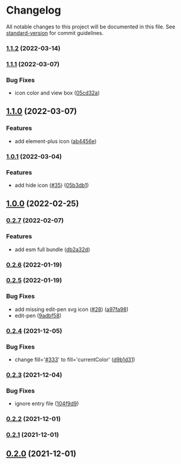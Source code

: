 # Changelog

All notable changes to this project will be documented in this file. See [standard-version](https://github.com/conventional-changelog/standard-version) for commit guidelines.

### [1.1.2](https://github.com/element-plus/element-plus-icons/compare/v1.1.1...v1.1.2) (2022-03-14)

### [1.1.1](https://github.com/element-plus/element-plus-icons/compare/v1.1.0...v1.1.1) (2022-03-07)


### Bug Fixes

* icon color and view box ([05cd32a](https://github.com/element-plus/element-plus-icons/commit/05cd32a0c6f69c905bdc5e3ad799102c7b6eee01))

## [1.1.0](https://github.com/element-plus/element-plus-icons/compare/v1.0.1...v1.1.0) (2022-03-07)

### Features

- add element-plus icon ([ab4456e](https://github.com/element-plus/element-plus-icons/commit/ab4456e739f35d8305368d83d7458f1162c13897))

### [1.0.1](https://github.com/element-plus/element-plus-icons/compare/v1.0.0...v1.0.1) (2022-03-04)

### Features

- add hide icon ([#35](https://github.com/element-plus/element-plus-icons/issues/35)) ([05b3db1](https://github.com/element-plus/element-plus-icons/commit/05b3db196fb2a933365bafc2951ef3838a0ba11a))

## [1.0.0](https://github.com/element-plus/element-plus-icons/compare/v0.2.7...v1.0.0) (2022-02-25)

### [0.2.7](https://github.com/element-plus/element-plus-icons/compare/v0.2.6...v0.2.7) (2022-02-07)

### Features

- add esm full bundle ([db2a32d](https://github.com/element-plus/element-plus-icons/commit/db2a32d7fbceeda03824c740fb7b096aecd12153))

### [0.2.6](https://github.com/element-plus/element-plus-icons/compare/v0.2.5...v0.2.6) (2022-01-19)

### [0.2.5](https://github.com/element-plus/element-plus-icons/compare/v0.2.4...v0.2.5) (2022-01-19)

### Bug Fixes

- add missing edit-pen svg icon ([#28](https://github.com/element-plus/element-plus-icons/issues/28)) ([a97fa98](https://github.com/element-plus/element-plus-icons/commit/a97fa988211968f0888a5f58aea6e21960750f59))
- edit-pen ([9adbf58](https://github.com/element-plus/element-plus-icons/commit/9adbf58e1932872d0a50446664180ad6e138c64d))

### [0.2.4](https://github.com/element-plus/element-plus-icons/compare/v0.2.3...v0.2.4) (2021-12-05)

### Bug Fixes

- change fill='[#333](https://github.com/element-plus/element-plus-icons/issues/333)' to fill='currentColor' ([d9b1d31](https://github.com/element-plus/element-plus-icons/commit/d9b1d31f4747d7b09bb0e1c60e72f8b232a9d8e2))

### [0.2.3](https://github.com/element-plus/element-plus-icons/compare/v0.2.2...v0.2.3) (2021-12-04)

### Bug Fixes

- ignore entry file ([104f9d9](https://github.com/element-plus/element-plus-icons/commit/104f9d9a4be8d540ab27958730bd3d08563decc5))

### [0.2.2](https://github.com/element-plus/element-plus-icons/compare/v0.2.1...v0.2.2) (2021-12-01)

### [0.2.1](https://github.com/element-plus/element-plus-icons/compare/v0.2.0...v0.2.1) (2021-12-01)

## [0.2.0](https://github.com/element-plus/element-plus-icons/compare/v0.0.9...v0.2.0) (2021-12-01)
